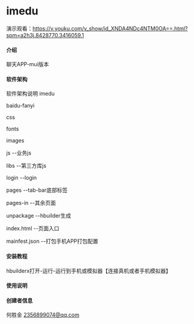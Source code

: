 # imedu
演示观看：https://v.youku.com/v_show/id_XNDA4NDc4NTM0OA==.html?spm=a2h3j.8428770.3416059.1
#### 介绍
聊天APP-mui版本

#### 软件架构
软件架构说明
imedu   

   baidu-fanyi  
   
   css   
   
   fonts   
   
   images   
   
   js       	 --业务js   
   
   libs			 --第三方库js   
   
   login		 --login
   
   pages		 --tab-bar底部标签   
   
   pages-in		 --其余页面   
   
   unpackage	 --hbuilder生成   
   
   index.html	 --页面入口  
   
   mainfest.json --打包手机APP打包配置 

#### 安装教程

hbuilderx打开-运行-运行到手机或模拟器【连接真机或者手机模拟器】
#### 使用说明


#### 创建者信息
何胜金
2356899074@qq.com

